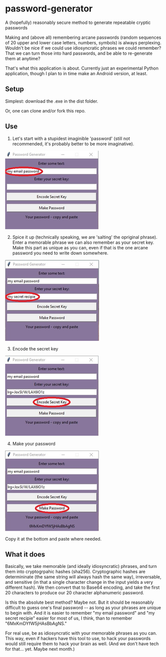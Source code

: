 # password-generator
A (hopefully) reasonably secure method to generate repeatable cryptic passwords

Making and (above all) remembering arcane passwords (random sequences of 20 upper and lower case 
letters, numbers, symbols) is always perplexing. Wouldn't be nice if we could use idiosyncratic phrases 
we could remember? That we can turn those into hard passwords, and be able to re-generate them at
anytime?

That's what this application is about. Currently just an experimental Python application, though I plan to in time make an Android version, at least.

## Setup

Simplest: download the .exe in the dist folder.

Or, one can clone and/or fork this repo.

## Use

1) Let's start with a stupidest imaginible 'password' (still not recommended, it's probably better to be more imaginative).

!['my email password'](assets/Screenshot_1.jpg)

2) Spice it up (technically speaking, we are 'salting' the opriginal phrase). Enter a memorable phrase we can also remember
as your secret key.
Make this part as unique as you can, even if that is the one arcane password you need to write down somewhere.

!['my secret recipie'](assets/Screenshot_2.jpg)

3) Encode the secret key

!['my secret recipie'](assets/Screenshot_3.jpg)

4) Make your password

!['my secret recipie'](assets/Screenshot_4.jpg)

Copy it at the bottom and paste where needed. 

## What it does

Basically, we take memorable (and ideally idiosyncratic) phrases, and turn them into cryptogrpahic hashes (sha256).
Cryptographic hashes are determininate (the same string will always hash the same way), irreversable, and sensitive (in that a single character change in the input yields a very different hash). We then convert that to Base64 encoding, and take the first 20 characters to produce our 20 character alphanumeric password.

Is this the absolute best method? Maybe not. But it should be reasonably difficult to guess one's final password -- as long as your phrases are unique to begin with. And it is easier to remember "my email password" and "my secret recipie" easier for most of us, I think, than to remember "6MxKmDYfW5jHAsBbAgNS."

For real use, be as idiosyncratic with your memorable phrases as you can. This way, even if hackers have this tool to use, to hack your passwords would still require them to hack your brain as well. (And we don't have tech for that... yet. Maybe next month.)

